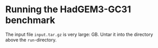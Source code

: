 # Running the HadGEM3-GC31 benchmark

The input file ```input.tar.gz``` is very large: GB.
Untar it into the directory above the ```run```-directory.
